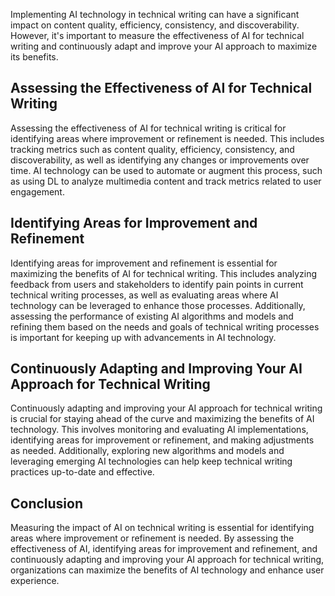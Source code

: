 
Implementing AI technology in technical writing can have a significant impact on content quality, efficiency, consistency, and discoverability. However, it's important to measure the effectiveness of AI for technical writing and continuously adapt and improve your AI approach to maximize its benefits.

Assessing the Effectiveness of AI for Technical Writing
-------------------------------------------------------

Assessing the effectiveness of AI for technical writing is critical for identifying areas where improvement or refinement is needed. This includes tracking metrics such as content quality, efficiency, consistency, and discoverability, as well as identifying any changes or improvements over time. AI technology can be used to automate or augment this process, such as using DL to analyze multimedia content and track metrics related to user engagement.

Identifying Areas for Improvement and Refinement
------------------------------------------------

Identifying areas for improvement and refinement is essential for maximizing the benefits of AI for technical writing. This includes analyzing feedback from users and stakeholders to identify pain points in current technical writing processes, as well as evaluating areas where AI technology can be leveraged to enhance those processes. Additionally, assessing the performance of existing AI algorithms and models and refining them based on the needs and goals of technical writing processes is important for keeping up with advancements in AI technology.

Continuously Adapting and Improving Your AI Approach for Technical Writing
--------------------------------------------------------------------------

Continuously adapting and improving your AI approach for technical writing is crucial for staying ahead of the curve and maximizing the benefits of AI technology. This involves monitoring and evaluating AI implementations, identifying areas for improvement or refinement, and making adjustments as needed. Additionally, exploring new algorithms and models and leveraging emerging AI technologies can help keep technical writing practices up-to-date and effective.

Conclusion
----------

Measuring the impact of AI on technical writing is essential for identifying areas where improvement or refinement is needed. By assessing the effectiveness of AI, identifying areas for improvement and refinement, and continuously adapting and improving your AI approach for technical writing, organizations can maximize the benefits of AI technology and enhance user experience.
